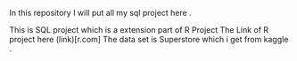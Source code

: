 In this repository I will put all my sql project here . 

This is SQL project which is a extension part of R Project 
The Link of R project here (link)[r.com]
The data set is Superstore which i get from kaggle .


